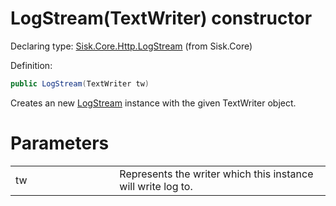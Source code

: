 <!--

Copyrights 2023 Sisk Framework - CypherPotato
Published under MIT license

!!! DO NOT EDIT THIS FILE !!!
This file was generated by a tool in the Sisk package. To edit the information in this documentation,
edit the XML documentation present in the Sisk source code.

-->


# LogStream(TextWriter) constructor

Declaring type: [Sisk.Core.Http.LogStream](/spec/Sisk.Core.Http.LogStream.md) (from Sisk.Core)


Definition:

```cs
public LogStream(TextWriter tw)
```

Creates an new <a href="/spec/Sisk.Core.Http.LogStream.md">LogStream</a> instance with the given TextWriter object.


# Parameters

<table>
    <tbody>
<tr>
    <td width="33%">tw</td>
    <td>Represents the writer which this instance will write log to.</td>
</tr>
    </tbody>
</table>
